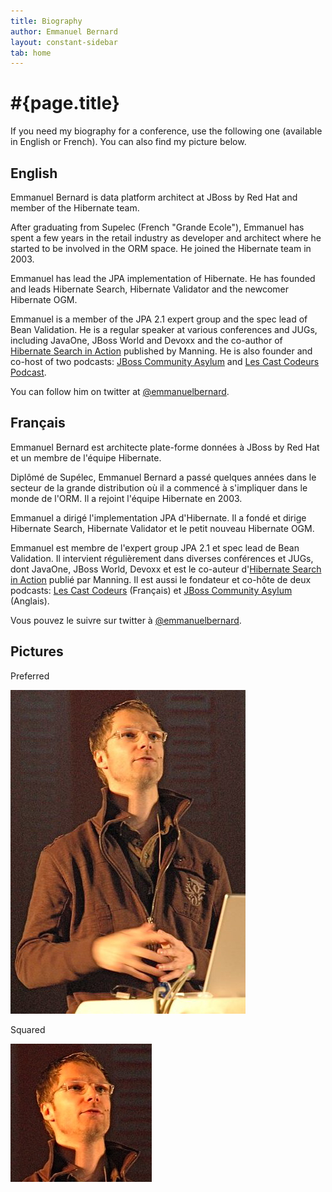 ```yaml
---
title: Biography
author: Emmanuel Bernard
layout: constant-sidebar
tab: home
---
```

  
# #{page.title}

If you need my biography for a conference, use the following one (available in English or French). You can also find my picture below.

## English

Emmanuel Bernard is data platform architect at JBoss by Red Hat and member of the Hibernate team.

After graduating from Supelec (French "Grande Ecole"), Emmanuel has spent a few years in the retail
industry as developer and architect where he started to be involved in the ORM space. He joined the
Hibernate team in 2003.

Emmanuel has lead the JPA implementation of Hibernate. He has founded and leads Hibernate Search,
Hibernate Validator and the newcomer Hibernate OGM.

Emmanuel is a member of the JPA 2.1 expert group and the spec lead of Bean Validation. He is a 
regular speaker at various conferences and JUGs, including JavaOne, JBoss World and Devoxx and 
the co-author of [Hibernate Search in Action](/books/hsia) published by Manning. He is also founder 
and co-host of two podcasts: [JBoss Community Asylum](http://asylum.jboss.org) and 
[Les Cast Codeurs Podcast](http://lescastcodeurs.com).

You can follow him on twitter at [@emmanuelbernard](http://twitter.com/emmanuelbernard).

## Français

Emmanuel Bernard est architecte plate-forme données à JBoss by Red Hat et un membre de l'équipe Hibernate.

Diplômé de Supélec, Emmanuel Bernard a passé quelques années dans le secteur de la grande 
distribution où il a commencé à s'impliquer dans le monde de l'ORM. Il a rejoint l'équipe 
Hibernate en 2003.

Emmanuel a dirigé l'implementation JPA d'Hibernate. Il a fondé et dirige Hibernate Search, 
Hibernate Validator et le petit nouveau Hibernate OGM.

Emmanuel est membre de l'expert group JPA 2.1 et spec lead de Bean Validation. Il intervient 
régulièrement dans diverses conférences et JUGs, dont JavaOne, JBoss World, Devoxx et est 
le co-auteur d'[Hibernate Search in Action](/books/hsia) publié par Manning. Il est aussi le 
fondateur et co-hôte de deux podcasts: [Les Cast Codeurs](http://lescastcodeurs.com) (Français) 
et [JBoss Community Asylum](http://asylum.jboss.org) (Anglais).

Vous pouvez le suivre sur twitter à [@emmanuelbernard](http://twitter.com/emmanuelbernard).

## Pictures

Preferred

![Portrait](/images/headshot/EmmanuelBernardConference.jpg)

Squared

![Squared portrait](/images/headshot/EmmanuelBernardConferenceSquare.jpg)

    